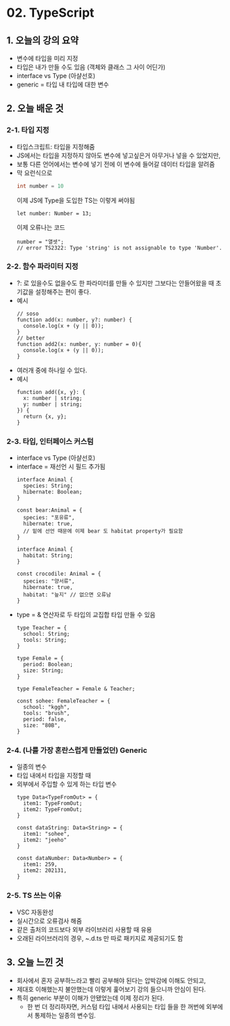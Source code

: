 # 02. TypeScript
## 1. 오늘의 강의 요약
- 변수에 타입을 미리 지정
- 타입은 내가 만들 수도 있음 (객체와 클래스 그 사이 어딘가)
- interface vs Type (아샬선호)
- generic = 타입 내 타입에 대한 변수

## 2. 오늘 배운 것
### 2-1. 타입 지정
- 타입스크립트: 타입을 지정해줌
- JS에서는 타입을 지정하지 않아도 변수에 넣고싶은거 아무거나 넣을 수 있었지만,
- 보통 다른 언어에서는 변수에 넣기 전에 이 변수에 들어갈 데이터 타입을 알려줌
- 막 요런식으로 
  ```JAVA
  int number = 10
  ``` 
  이제 JS에 Type을 도입한 TS는 이렇게 써야됨
  ```TS
  let number: Number = 13;
  ```
  이제 오류나는 코드
  ```TS
  number = "열셋";
  // error TS2322: Type 'string' is not assignable to type 'Number'.
  ```
### 2-2. 함수 파라미터 지정
- ?: 로 있을수도 없을수도 한 파라미터를 만들 수 있지만 그보다는 안들어왔을 때 초기값을 설정해주는 편이 좋다.
- 예시
  ```TS
  // soso
  function add(x: number, y?: number) {
    console.log(x + (y || 0));
  }
  // better
  function add2(x: number, y: number = 0){
    console.log(x + (y || 0));
  }
  ```
- 여러개 중에 하나일 수 있다.
- 예시
  ```TS
  function add({x, y}: {
    x: number | string;
    y: number | string;
  }) {
    return {x, y};
  }
  ```
### 2-3. 타입, 인터페이스 커스텀
- interface vs Type (아샬선호)
- interface = 재선언 시 필드 추가됨
  ```TS
  interface Animal {
    species: String;
    hibernate: Boolean;
  }

  const bear:Animal = {
    species: "포유류",
    hibernate: true,
    // 밑에 선언 때문에 이제 bear 도 habitat property가 필요함
  }

  interface Animal {
    habitat: String;
  }

  const crocodile: Animal = {
    species: "양서류",
    hibernate: true,
    habitat: "늪지" // 없으면 오류남
  }
  ```
- type = & 연산자로 두 타입의 교집합 타입 만들 수 있음
  ```JS
  type Teacher = {
    school: String;
    tools: String;
  }

  type Female = {
    period: Boolean;
    size: String;
  }

  type FemaleTeacher = Female & Teacher;

  const sohee: FemaleTeacher = {
    school: "kggh",
    tools: "brush",
    period: false,
    size: "80B",
  }
  ```
### 2-4. (나를 가장 혼란스럽게 만들었던) Generic
- 일종의 변수
- 타입 내에서 타입을 지정할 때
- 외부에서 주입할 수 있게 하는 타입 변수
  ```TS
  type Data<TypeFromOut> = {
    item1: TypeFromOut;
    item2: TypeFromOut;
  }

  const dataString: Data<String> = {
    item1: "sohee",
    item2: "jeeho"
  }

  const dataNumber: Data<Number> = {
    item1: 259,
    item2: 202131,
  }
  ```
### 2-5. TS 쓰는 이유
- VSC 자동완성
- 실시간으로 오류검사 해줌
- 같은 출처의 코드보다 외부 라이브러리 사용할 때 유용
- 오래된 라이브러리의 경우, ~.d.ts 만 따로 패키지로 제공되기도 함

## 3. 오늘 느낀 것
- 회사에서 혼자 공부하느라고 빨리 공부해야 된다는 압박감에 이해도 안되고,
- 제대호 이해했는지 불안했는데 이렇게 훑어보기 강의 들으니까 안심이 된다.
- 특히 generic 부분이 이해가 안됐었는데 이제 정리가 된다.
  - 한 번 더 정리하자면, 커스텀 타입 내에서 사용되는 타입 들을 한 꺼번에 외부에서 통제하는 일종의 변수임.